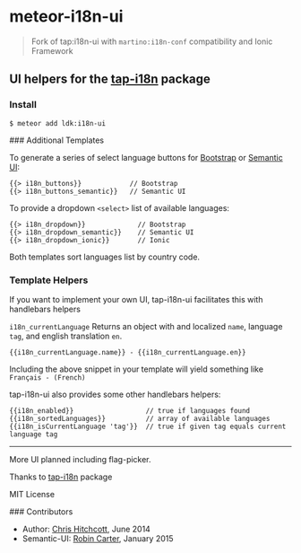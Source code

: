 # meteor-i18n-ui

> Fork of tap:i18n-ui with `martino:i18n-conf` compatibility and Ionic Framework

## UI helpers for the [tap-i18n](https://github.com/TAPevents/tap-i18n) package

### Install

    $ meteor add ldk:i18n-ui

### Additional Templates

To generate a series of select language buttons for [Bootstrap](http://getbootstrap.com/) or [Semantic UI](http://semantic-ui.com/):

    {{> i18n_buttons}}            // Bootstrap
    {{> i18n_buttons_semantic}}   // Semantic UI

To provide a dropdown `<select>` list of available languages:

    {{> i18n_dropdown}}             // Bootstrap
    {{> i18n_dropdown_semantic}}    // Semantic UI
    {{> i18n_dropdown_ionic}}       // Ionic


Both templates sort languages list by country code.

### Template Helpers

If you want to implement your own UI, tap-i18n-ui facilitates this with handlebars helpers

`i18n_currentLanguage` Returns an object with and localized `name`, language `tag`, and english translation `en`.

    {{i18n_currentLanguage.name}} - {{i18n_currentLanguage.en}}

Including the above snippet in your template will yield something like `Français - (French)`

tap-i18n-ui also provides some other handlebars helpers:

    {{i18n_enabled}}                  // true if languages found
    {{i18n_sortedLanguages}}          // array of available languages
    {{i18n_isCurrentLanguage 'tag'}}  // true if given tag equals current language tag

---

More UI planned including flag-picker.

Thanks to [tap-i18n](https://github.com/TAPevents/tap-i18n) package

MIT License

### Contributors

* Author: [Chris Hitchcott](http://github.com/hitchcott), June 2014
* Semantic-UI: [Robin Carter](https://github.com/rcarter), January 2015
